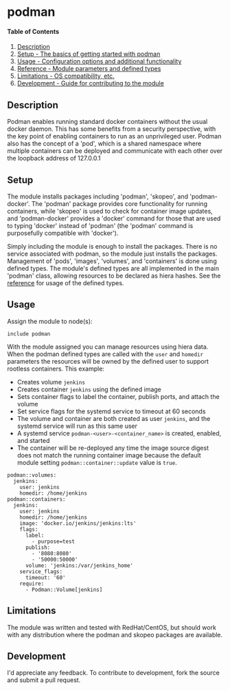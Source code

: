 # podman

#### Table of Contents

1. [Description](#description)
2. [Setup - The basics of getting started with podman](#setup)
3. [Usage - Configuration options and additional functionality](#usage)
4. [Reference - Module parameters and defined types](REFERENCE.md)
5. [Limitations - OS compatibility, etc.](#limitations)
6. [Development - Guide for contributing to the module](#development)

## Description

Podman enables running standard docker containers without the usual docker daemon.  This has some benefits from a security
perspective, with the key point of enabling containers to run as an unprivileged user.  Podman also has the concept of a 'pod',
which is a shared namespace where multiple containers can be deployed and communicate with each other over the loopback
address of 127.0.0.1

## Setup

The module installs packages including 'podman', 'skopeo', and 'podman-docker'.  The 'podman' package provides core functionality
for running containers, while 'skopeo' is used to check for container image updates, and 'podman-docker' provides a 'docker'
command for those that are used to typing 'docker' instead of 'podman' (the 'podman' command is purposefully compatible with 'docker').

Simply including the module is enough to install the packages.  There is no service associated with podman, so the module just
installs the packages.  Management of 'pods', 'images', 'volumes', and 'containers' is done using defined types.  The module's
defined types are all implemented in the main 'podman' class, allowing resources to be declared as hiera hashes.  See the
[reference](REFERENCE.md) for usage of the defined types.

## Usage

Assign the module to node(s):
```
include podman
```
With the module assigned you can manage resources using hiera data.  When the podman defined types are called with the `user`
and `homedir` parameters the resources will be owned by the defined user to support rootless containers.
This example:
* Creates volume `jenkins`
* Creates container `jenkins` using the defined image
* Sets container flags to label the container, publish ports, and attach the volume
* Set service flags for the systemd service to timeout at 60 seconds
* The volume and container are both created as user `jenkins`, and the systemd service will run as this same user
* A systemd service `podman-<user>-<container_name>` is created, enabled, and started
* The container will be re-deployed any time the image source digest does not match the running container image
because the default module setting `podman::container::update` value is `true`.
```
podman::volumes:
  jenkins:
    user: jenkins
    homedir: /home/jenkins
podman::containers:
  jenkins:
    user: jenkins
    homedir: /home/jenkins
    image: 'docker.io/jenkins/jenkins:lts'
    flags:
      label:
        - purpose=test
      publish:
        - '8080:8080'
        - '50000:50000'
      volume: 'jenkins:/var/jenkins_home'
    service_flags:
      timeout: '60'
    require:
      - Podman::Volume[jenkins]
```

## Limitations

The module was written and tested with RedHat/CentOS, but should work with any distribution where the podman and skopeo
packages are available.

## Development

I'd appreciate any feedback.  To contribute to development, fork the source and submit a pull request.

